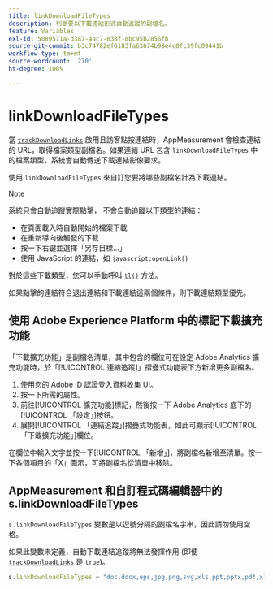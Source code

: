 ```yaml
---
title: linkDownloadFileTypes
description: 判斷要以下載連結形式自動追蹤的副檔名。
feature: Variables
exl-id: 5089571a-d387-4ac7-838f-8bc95b2856fb
source-git-commit: b3c74782ef6183fa63674b98e4c0fc39fc09441b
workflow-type: tm+mt
source-wordcount: '270'
ht-degree: 100%

---
```


# linkDownloadFileTypes

當 [`trackDownloadLinks`](trackdownloadlinks.md) 啟用且訪客點按連結時，AppMeasurement 會檢查連結的 URL，取得檔案類型副檔名。如果連結 URL 包含 `linkDownloadFileTypes` 中的檔案類型，系統會自動傳送下載連結影像要求。

使用 `linkDownloadFileTypes` 來自訂您要將哪些副檔名計為下載連結。

>[!NOTE]
>
>系統只會自動追蹤實際點擊， 不會自動追蹤以下類型的連結：
>
>* 在頁面載入時自動開始的檔案下載
>* 在重新導向後觸發的下載
>* 按一下右鍵並選擇「另存目標...」
>* 使用 JavaScript 的連結，如 `javascript:openLink()`
>
>對於這些下載類型，您可以手動呼叫 [`tl()`](../functions/tl-method.md) 方法。

如果點擊的連結符合退出連結和下載連結這兩個條件，則下載連結類型優先。

## 使用 Adobe Experience Platform 中的標記下載擴充功能

「下載擴充功能」是副檔名清單，其中包含的欄位可在設定 Adobe Analytics 擴充功能時，於「[!UICONTROL 連結追蹤]」摺疊式功能表下方新增更多副檔名。

1. 使用您的 Adobe ID 認證登入[資料收集 UI](https://experience.adobe.com/data-collection)。
2. 按一下所需的屬性。
3. 前往[!UICONTROL 擴充功能]標記，然後按一下 Adobe Analytics 底下的[!UICONTROL 「設定」]按鈕。
4. 展開[!UICONTROL 「連結追蹤」]摺疊式功能表，如此可顯示[!UICONTROL 「下載擴充功能」]欄位。

在欄位中輸入文字並按一下[!UICONTROL 「新增」]，將副檔名新增至清單。按一下各個項目的「X」圖示，可將副檔名從清單中移除。

## AppMeasurement 和自訂程式碼編輯器中的 s.linkDownloadFileTypes

`s.linkDownloadFileTypes` 變數是以逗號分隔的副檔名字串，因此請勿使用空格。

如果此變數未定義，自動下載連結追蹤將無法發揮作用 (即便 [`trackDownloadLinks`](trackdownloadlinks.md) 是 `true`)。

```js
s.linkDownloadFileTypes = "doc,docx,eps,jpg,png,svg,xls,ppt,pptx,pdf,xlsx,tab,csv,zip,txt,vsd,vxd,xml,js,css,rar,exe,wma,mov,avi,wmv,mp3,wav,m4v";
```
